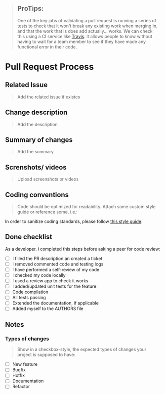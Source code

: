 > ## ProTips:
> 
> One of the key jobs of validating a pull request is running a series of tests to check that it won't break any existing work when merging in, and that the work that is does add actually... works. We can check this using a CI service like [Travis](https://travis-ci.org/getting_started). It allows people to know without having to wait for a team member to see if they have made any functional error in their code.


# Pull Request Process

## Related Issue
>Add the related issue if existes

## Change description
>Add the description

## Summary of changes
>Add the summary

## Screnshots/ videos
>Upload screenshots or videos

## Coding conventions

> Code should be optimized for readability. Attach some custom style guide or reference some. i.e.:

In order to sanitize coding standards, please follow [this style guide](https://github.com/airbnb/javascript).

## Done checklist

As a developer. i completed this steps before asking a peer for code review:

- [ ] I filled the PR description an created a ticket
- [ ] I removed commented code and testing logs
- [ ] I have performed a self-review of my code
- [ ] I checked my code locally
- [ ] I used a review app to check it works
- [ ] I added/updated unit tests for the feature
- [ ] Code compilation
- [ ] All tests passing
- [ ] Extended the documentation, if applicable
- [ ] Added myself to the AUTHORS file

## Notes
<!-- Addaditional notes -->

### Types of changes

> Show in a checkbox-style, the expected types of changes your project is supposed to have:

- [ ] New feature
- [ ] Bugfix
- [ ] Hotfix
- [ ] Documentation
- [ ] Refactor
